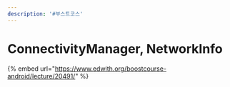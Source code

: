 ```yaml
---
description: '#부스트코스'
---
```


# ConnectivityManager, NetworkInfo

{% embed url="https://www.edwith.org/boostcourse-android/lecture/20491/" %}



